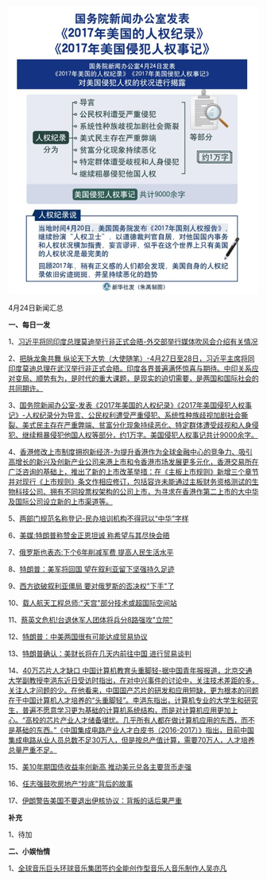 ![04_24](.\04_24.jpg)

4月24日新闻汇总

**一、每日一发**

1、[习近平将同印度总理莫迪举行非正式会晤-外交部举行媒体吹风会介绍有关情况](http://paper.people.com.cn/rmrb/html/2018-04/25/nw.D110000renmrb_20180425_1-01.htm)

2、[把脉龙象共舞 纵论天下大势（大使随笔）-4月27日至28日，习近平主席将同印度莫迪总理在武汉举行非正式会晤。印度各界普遍满怀惊喜与期待。中印关系应对变局、顺势有为，是时代的重大课题，是现实的迫切需要，是两国和国际社会的共同期许。](http://paper.people.com.cn/rmrb/html/2018-04/25/nw.D110000renmrb_20180425_3-03.htm)

3、[国务院新闻办公室-发表《2017年美国的人权纪录》《2017年美国侵犯人权事记》-人权纪录分为导言、公民权利遭受严重侵犯、系统性种族歧视加剧社会撕裂、美式民主存在严重弊端、贫富分化现象持续恶化、特定群体遭受歧视和人身侵犯、继续粗暴侵犯他国人权等部分，约1万字。美国侵犯人权事记共计9000余字。](http://paper.people.com.cn/rmrb/html/2018-04/25/nw.D110000renmrb_20180425_7-04.htm)

4、[香港修改上市制度拥抱新经济-为提升香港作为全球金融中心的竞争力、吸引高增长的新兴及创新产业公司来港上市和令香港市场发展更多元化，香港交易所在广泛咨询的基础上，推出了新的上市改革举措：在《主板上市规则》新增三个章节并对现行《上市规则》条文作相应修订，包括容许未能通过主板财务资格测试的生物科技公司、拥有不同投票权架构的公司上市，为寻求在香港作第二上市的大中华及国际公司设立新的上市渠道等。](http://paper.people.com.cn/rmrb/html/2018-04/25/nw.D110000renmrb_20180425_6-10.htm)

5、[两部门规范名称登记-民办培训机构不得冠以“中华”字样](http://paper.people.com.cn/rmrb/html/2018-04/25/nw.D110000renmrb_20180425_1-15.htm)

6、[美媒:特朗普称赞金正恩坦诚 称希望与其尽快会晤](http://news.163.com/18/0425/00/DG6QVUU30001899N.html)

7、[俄罗斯也表态:下个6年削减军费 提高人民生活水平](http://news.163.com/18/0424/23/DG6PELH40001899N.html)

8、[特朗普：美军将回国 望在叙利亚留下坚强持久足迹](http://news.163.com/18/0425/01/DG6VF1H80001899N.html)

9、[西方欲破叙利亚僵局 要对俄罗斯的否决权"下手"了](http://news.163.com/18/0424/21/DG6IACPK0001875O.html)

10、[载人航天工程总师:"天宫"部分技术或超国际空间站](http://news.163.com/18/0425/04/DG7B6UE90001899N.html)

11、[蔡英文危机!台退休军人团体将兵分8路强攻"立院"](http://news.163.com/18/0424/18/DG66623C0001875N.html)

12、[特朗普：中美两国很有可能达成贸易协议](http://news.ifeng.com/a/20180424/57855412_0.shtml)

13、[特朗普确认：美财长将在几天内前往中国 进行贸易谈判](http://finance.ifeng.com/a/20180425/16195940_0.shtml)

14、[40万芯片人才缺口 中国计算机教育头重脚轻-据中国青年报报道，北京交通大学副教授李浥东近日受访时指出，在对中兴事件的讨论中，关注技术差距的多，关注人才问题的少。在他看来，中国国产芯片的研发和应用短缺，更为根本的问题在于中国计算机人才培养的“头重脚轻”。李浥东指出，计算机专业的大学生和研究生，普遍不愿意学习更为基础的计算机系统结构，而是对计算机应用更加上心。“高校的芯片产业人才储备堪忧。几乎所有人都在做计算机应用的东西，而不是基础的东西。”《中国集成电路产业人才白皮书（2016-2017）》指出，目前中国集成电路从业人员总数不足30万人，但是按总产值计算，需要70万人，人才培养总量严重不足。](http://www.zaobao.com/realtime/china/story20180424-853457)

15、[美10年期国债收益率创新高 推动美元兑各主要货币走强](http://www.zaobao.com/finance/world/story20180425-853612)

16、[任志强鼓吹房地产“抄底”背后的故事](https://mp.weixin.qq.com/s/WEFwUFiEYdTfalVqUgvvVg)

17、[伊朗警告美国不要退出伊核协议：背叛的话后果严重](http://mil.news.sina.com.cn/2018-04-24/doc-ifzqvvsa7079460.shtml)



**补充**

1、待加



**二、小娱怡情**

1、[全球音乐巨头环球音乐集团签约全能创作型音乐人音乐制作人吴亦凡](http://music.67.com/photo/2018/04/24/915689.html)